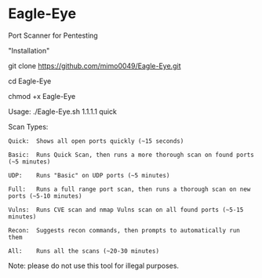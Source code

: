 # Eagle-Eye
Port Scanner for Pentesting
   
   "Installation"
   
git clone https://github.com/mimo0049/Eagle-Eye.git

cd Eagle-Eye

chmod +x Eagle-Eye
    
    
Usage: ./Eagle-Eye.sh 1.1.1.1 quick


Scan Types:

	Quick:	Shows all open ports quickly (~15 seconds)
	
	Basic:	Runs Quick Scan, then runs a more thorough scan on found ports (~5 minutes)
	
	UDP:	Runs "Basic" on UDP ports (~5 minutes)
	
	Full:	Runs a full range port scan, then runs a thorough scan on new ports (~5-10 minutes)
	
	Vulns:	Runs CVE scan and nmap Vulns scan on all found ports (~5-15 minutes)
	
	Recon:	Suggests recon commands, then prompts to automatically run them
	
	All:	Runs all the scans (~20-30 minutes)
   
  Note:  please do not use this tool for illegal purposes.
